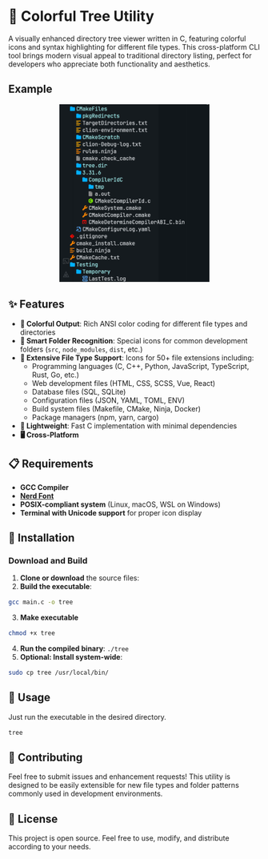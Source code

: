 # 🌳 Colorful Tree Utility

A visually enhanced directory tree viewer written in C, featuring colorful icons and syntax highlighting for different file types. This cross-platform CLI tool brings modern visual appeal to traditional directory listing, perfect for developers who appreciate both functionality and aesthetics.

## Example

<div align="center">
    <img src="https://github.com/Miraneek/Colerful-Tree-Cli/blob/master/example.png?raw=true" width="300" alt="Example Image">
</div>


## ✨ Features

- **🎨 Colorful Output**: Rich ANSI color coding for different file types and directories
- **📁 Smart Folder Recognition**: Special icons for common development folders (`src`, `node_modules`, `dist`, etc.)
- **🔧 Extensive File Type Support**: Icons for 50+ file extensions including:
    - Programming languages (C, C++, Python, JavaScript, TypeScript, Rust, Go, etc.)
    - Web development files (HTML, CSS, SCSS, Vue, React)
    - Database files (SQL, SQLite)
    - Configuration files (JSON, YAML, TOML, ENV)
    - Build system files (Makefile, CMake, Ninja, Docker)
    - Package managers (npm, yarn, cargo)
- **🚀 Lightweight**: Fast C implementation with minimal dependencies
- **🖥️ Cross-Platform**

## 📋 Requirements

- **GCC Compiler**
- **[Nerd Font](https://www.nerdfonts.com/)**
- **POSIX-compliant system** (Linux, macOS, WSL on Windows)
- **Terminal with Unicode support** for proper icon display

## 🚀 Installation

### Download and Build

1. **Clone or download** the source files:
2. **Build the executable**:
```bash
gcc main.c -o tree
```
3. **Make executable**
```bash
chmod +x tree
```
4. **Run the compiled binary**: `./tree`
5. **Optional: Install system-wide**:
```bash
sudo cp tree /usr/local/bin/
```


## 📝 Usage
Just run the executable in the desired directory.
```bash
tree
```


## 🤝 Contributing

Feel free to submit issues and enhancement requests! This utility is designed to be easily extensible for new file types and folder patterns commonly used in development environments.

## 📝 License

This project is open source. Feel free to use, modify, and distribute according to your needs.
